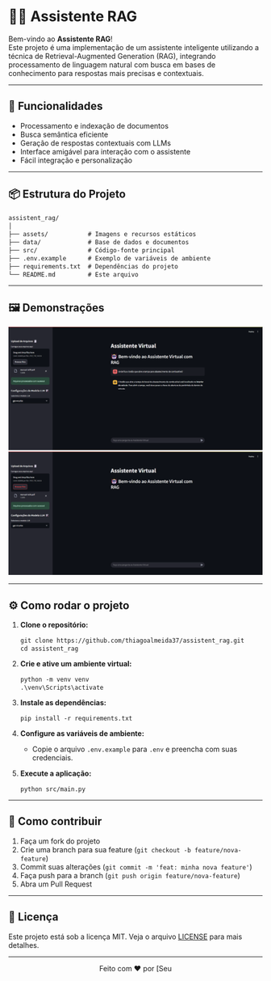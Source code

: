 # 🧑‍💻 Assistente RAG

Bem-vindo ao **Assistente RAG**!  
Este projeto é uma implementação de um assistente inteligente utilizando a técnica de Retrieval-Augmented Generation (RAG), integrando processamento de linguagem natural com busca em bases de conhecimento para respostas mais precisas e contextuais.

---

## 🚀 Funcionalidades

- Processamento e indexação de documentos
- Busca semântica eficiente
- Geração de respostas contextuais com LLMs
- Interface amigável para interação com o assistente
- Fácil integração e personalização

---

## 📦 Estrutura do Projeto

```
assistent_rag/
│
├── assets/           # Imagens e recursos estáticos
├── data/             # Base de dados e documentos
├── src/              # Código-fonte principal
├── .env.example      # Exemplo de variáveis de ambiente
├── requirements.txt  # Dependências do projeto
└── README.md         # Este arquivo
```

---

## 🖼️ Demonstrações

![Tela Inicial](assets/app-rag.png)
![Exemplo de Busca](assets/rag-manual.png)


---

## ⚙️ Como rodar o projeto

1. **Clone o repositório:**
   ```
   git clone https://github.com/thiagoalmeida37/assistent_rag.git
   cd assistent_rag
   ```

2. **Crie e ative um ambiente virtual:**
   ```
   python -m venv venv
   .\venv\Scripts\activate
   ```

3. **Instale as dependências:**
   ```
   pip install -r requirements.txt
   ```

4. **Configure as variáveis de ambiente:**
   - Copie o arquivo `.env.example` para `.env` e preencha com suas credenciais.

5. **Execute a aplicação:**
   ```
   python src/main.py
   ```

---

## 📝 Como contribuir

1. Faça um fork do projeto
2. Crie uma branch para sua feature (`git checkout -b feature/nova-feature`)
3. Commit suas alterações (`git commit -m 'feat: minha nova feature'`)
4. Faça push para a branch (`git push origin feature/nova-feature`)
5. Abra um Pull Request

---

## 📄 Licença

Este projeto está sob a licença MIT. Veja o arquivo [LICENSE](LICENSE) para mais detalhes.

---

<div align="center">
  Feito com ❤️ por [Seu
